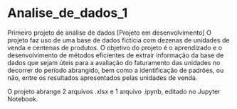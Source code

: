 # Analise_de_dados_1
Primeiro projeto de análise de dados
[Projeto em desenvolvimento] 
O projeto faz uso de uma base de dados fictícia com dezenas de unidades de venda e centenas de produtos. 
O objetivo do projeto é o aprendizado e o desenvolvimento de métodos eficientes de extrair informação da base de dados que sejam úteis para a avaliação do faturamento das unidades no decorrer do período abrangido, bem como a identificação de padrões, ou não, entre os resultados apresentados pelas unidades de venda.

O projeto abrange 2 arquivos .xlsx e 1 arquivo .ipynb, editado no Jupyter Notebook.
